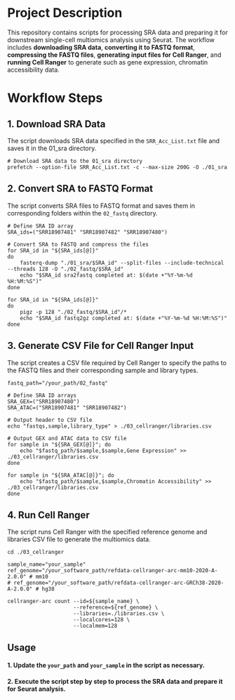
# Project Description
This repository contains scripts for processing SRA data and preparing it for downstream single-cell multiomics analysis using Seurat. The workflow includes **downloading SRA data**, **converting it to FASTQ format**, **compressing the FASTQ files**, **generating input files for Cell Ranger**, and **running Cell Ranger** to generate such as gene expression, chromatin accessibility data.

# Workflow Steps

## 1. Download SRA Data

The script downloads SRA data specified in the `SRR_Acc_List.txt` file and saves it in the 01_sra directory.
```
# Download SRA data to the 01_sra directory
prefetch --option-file SRR_Acc_List.txt -c --max-size 200G -O ./01_sra
```
## 2. Convert SRA to FASTQ Format
The script converts SRA files to FASTQ format and saves them in corresponding folders within the `02_fastq` directory.
```
# Define SRA ID array
SRA_ids=("SRR18907481" "SRR18907482" "SRR18907480")

# Convert SRA to FASTQ and compress the files
for SRA_id in "${SRA_ids[@]}"
do
    fasterq-dump "./01_sra/$SRA_id" --split-files --include-technical --threads 128 -O "./02_fastq/$SRA_id"
    echo "$SRA_id sra2fastq completed at: $(date +"%Y-%m-%d %H:%M:%S")"
done

for SRA_id in "${SRA_ids[@]}"
do
    pigz -p 128 "./02_fastq/$SRA_id"/*
    echo "$SRA_id fastq2gz completed at: $(date +"%Y-%m-%d %H:%M:%S")"
done
```
## 3. Generate CSV File for Cell Ranger Input

The script creates a CSV file required by Cell Ranger to specify the paths to the FASTQ files and their corresponding sample and library types.
```
fastq_path="/your_path/02_fastq"

# Define SRA ID arrays
SRA_GEX=("SRR18907480")
SRA_ATAC=("SRR18907481" "SRR18907482")

# Output header to CSV file
echo "fastqs,sample,library_type" > ./03_cellranger/libraries.csv

# Output GEX and ATAC data to CSV file
for sample in "${SRA_GEX[@]}"; do
    echo "$fastq_path/$sample,$sample,Gene Expression" >> ./03_cellranger/libraries.csv
done

for sample in "${SRA_ATAC[@]}"; do
    echo "$fastq_path/$sample,$sample,Chromatin Accessibility" >> ./03_cellranger/libraries.csv
done
```

## 4. Run Cell Ranger
The script runs Cell Ranger with the specified reference genome and libraries CSV file to generate the multiomics data.
```
cd ./03_cellranger

sample_name="your_sample"
ref_genome="/your_software_path/refdata-cellranger-arc-mm10-2020-A-2.0.0" # mm10
# ref_genome="/your_software_path/refdata-cellranger-arc-GRCh38-2020-A-2.0.0" # hg38

cellranger-arc count --id=${sample_name} \
                     --reference=${ref_genome} \
                     --libraries=./libraries.csv \
                     --localcores=128 \
                     --localmem=128
```
## Usage
#### 1. Update the `your_path` and `your_sample` in the script as necessary.

#### 2. Execute the script step by step to process the SRA data and prepare it for Seurat analysis.

